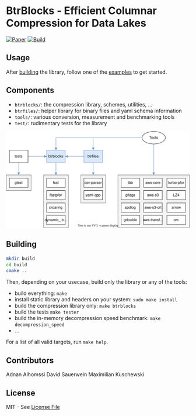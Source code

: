 # BtrBlocks - Efficient Columnar Compression for Data Lakes

[![Paper](https://img.shields.io/badge/paper-SIGMOD%202023-green)](https://bit.ly/btrblocks)
[![Build](https://github.com/maxi-k/btrblocks/actions/workflows/test.yml/badge.svg)](https://github.com/maxi-k/btrblocks/actions/workflows/test.yml)

## Usage

After [building](#building) the library, follow one of the [examples](./tools/examples) to get started.

## Components

- `btrblocks/`: the compression library, schemes, utilities, ...
- `btrfiles/`: helper library for binary files and yaml schema information
- `tools/`: various conversion, measurement and benchmarking tools
- `test/`: rudimentary tests for the library

![Dependency Graph](./doc/dependencies.svg)

## Building

``` sh
mkdir build 
cd build
cmake ..
```

Then, depending on your usecase, build only the library or any of the tools:
- build everything: `make`
- install static library and headers on your system: `sudo make install`
- build the compression library only: `make btrblocks`
- build the tests `make tester`
- build the in-memory decompression speed benchmark: `make decompression_speed`
- ...

For a list of all valid targets, run `make help`.

## Contributors

Adnan Alhomssi
David Sauerwein
Maximilian Kuschewski

## License

MIT - See [License File](LICENSE)
